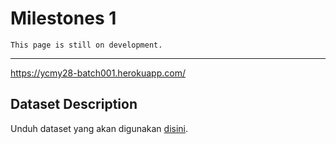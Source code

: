 # Milestones 1

```{attention}
This page is still on development.
```

---
https://ycmy28-batch001.herokuapp.com/

## Dataset Description

Unduh dataset yang akan digunakan [disini](https://www.kaggle.com/aungpyaeap/supermarket-sales).
